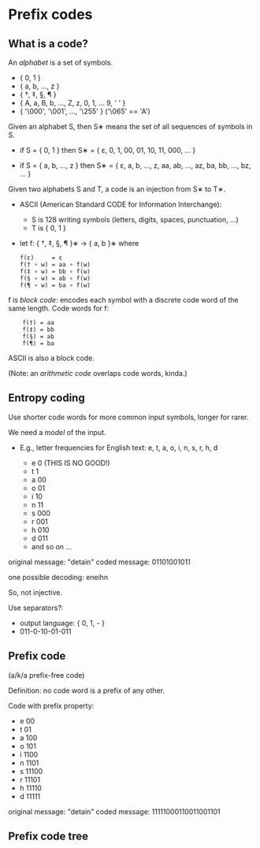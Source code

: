 # Prefix codes

## What is a code?

An *alphabet* is a set of symbols.

  - { 0, 1 }
  - { a, b, ..., z }
  - { †, ‡, §, ¶ }
  - { A, a, B, b, ..., Z, z, 0, 1, ... 9, ' ' }
  - { '\000', '\001', ..., '\255' } ('\065' == 'A')

Given an alphabet S, then S∗ means the set of all sequences of symbols
in S.

  - if S = { 0, 1 }
    then S∗ = { ε, 0, 1, 00, 01, 10, 11, 000, … }

  - if S = { a, b, ..., z }
    then S∗ = { ε, a, b, ..., z, aa, ab, ..., az, ba, bb, ..., bz, ... }

Given two alphabets S and T, a code is an injection from S∗ to T∗.

  - ASCII (American Standard CODE for Information Interchange):
      - S is 128 writing symbols (letters, digits, spaces, punctuation, …)
      - T is { 0, 1 }

  - let f: { †, ‡, §, ¶ }∗ → { a, b }∗ where

        f(ε)     = ε
        f(† ∘ w) = aa ∘ f(w)
        f(‡ ∘ w) = bb ∘ f(w)
        f(§ ∘ w) = ab ∘ f(w)
        f(¶ ∘ w) = ba ∘ f(w)

f is *block code*: encodes each symbol with a discrete code word of the
same length. Code words for f:

        f(†) = aa
        f(‡) = bb
        f(§) = ab
        f(¶) = ba

ASCII is also a block code.

(Note: an *arithmetic code* overlaps code words, kinda.)

## Entropy coding

Use shorter code words for more common input symbols, longer for rarer.

We need a *model* of the input.

  - E.g., letter frequencies for English text: e, t, a, o, i, n, s, r, h, d

      - e 0   (THIS IS NO GOOD!)
      - t 1
      - a 00
      - o 01
      - i 10
      - n 11
      - s 000
      - r 001
      - h 010
      - d 011
      - and so on ...

original message: "detain"
coded message: 01101001011

one possible decoding: eneihn

So, not injective.

Use separators?:
  - output language: { 0, 1, - }
  - 011-0-10-01-011

## Prefix code

(a/k/a prefix-free code)

Definition: no code word is a prefix of any other.

Code with prefix property:
  - e 00
  - t 01
  - a 100
  - o 101
  - i 1100
  - n 1101
  - s 11100
  - r 11101
  - h 11110
  - d 11111

original message: "detain"
coded message: 11111000110011001101

## Prefix code tree


